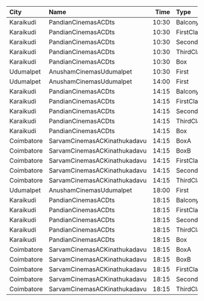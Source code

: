 | City       | Name                         |  Time | Type        | Price | Capacity | Booked |
| :--------- | :--------------------------- | ----: | :---------- | ----: | -------: | -----: |
| Karaikudi  | PandianCinemasACDts          | 10:30 | Balcony     |  119₹ |      152 |    152 |
| Karaikudi  | PandianCinemasACDts          | 10:30 | FirstClass  |  119₹ |      116 |     86 |
| Karaikudi  | PandianCinemasACDts          | 10:30 | SecondClass |  119₹ |      397 |    198 |
| Karaikudi  | PandianCinemasACDts          | 10:30 | ThirdClass  |  119₹ |       92 |     92 |
| Karaikudi  | PandianCinemasACDts          | 10:30 | Box         |  119₹ |       12 |     12 |
| Udumalpet  | AnushamCinemasUdumalpet      | 10:30 | First       |  120₹ |      664 |    497 |
| Udumalpet  | AnushamCinemasUdumalpet      | 14:00 | First       |  120₹ |      664 |    497 |
| Karaikudi  | PandianCinemasACDts          | 14:15 | Balcony     |  119₹ |      152 |    152 |
| Karaikudi  | PandianCinemasACDts          | 14:15 | FirstClass  |  119₹ |      116 |     86 |
| Karaikudi  | PandianCinemasACDts          | 14:15 | SecondClass |  119₹ |      397 |    198 |
| Karaikudi  | PandianCinemasACDts          | 14:15 | ThirdClass  |  119₹ |       92 |     92 |
| Karaikudi  | PandianCinemasACDts          | 14:15 | Box         |  119₹ |       12 |     12 |
| Coimbatore | SarvamCinemasACKinathukadavu | 14:15 | BoxA        |  120₹ |       16 |     16 |
| Coimbatore | SarvamCinemasACKinathukadavu | 14:15 | BoxB        |  120₹ |       16 |     16 |
| Coimbatore | SarvamCinemasACKinathukadavu | 14:15 | FirstClass  |  100₹ |      148 |     76 |
| Coimbatore | SarvamCinemasACKinathukadavu | 14:15 | SecondClass |   80₹ |      178 |    103 |
| Coimbatore | SarvamCinemasACKinathukadavu | 14:15 | ThirdClass  |   80₹ |       53 |     53 |
| Udumalpet  | AnushamCinemasUdumalpet      | 18:00 | First       |  120₹ |      664 |    497 |
| Karaikudi  | PandianCinemasACDts          | 18:15 | Balcony     |  119₹ |      152 |    152 |
| Karaikudi  | PandianCinemasACDts          | 18:15 | FirstClass  |  119₹ |      116 |     86 |
| Karaikudi  | PandianCinemasACDts          | 18:15 | SecondClass |  119₹ |      397 |    198 |
| Karaikudi  | PandianCinemasACDts          | 18:15 | ThirdClass  |  119₹ |       92 |     92 |
| Karaikudi  | PandianCinemasACDts          | 18:15 | Box         |  119₹ |       12 |     12 |
| Coimbatore | SarvamCinemasACKinathukadavu | 18:15 | BoxA        |  120₹ |       16 |     16 |
| Coimbatore | SarvamCinemasACKinathukadavu | 18:15 | BoxB        |  120₹ |       16 |     16 |
| Coimbatore | SarvamCinemasACKinathukadavu | 18:15 | FirstClass  |  100₹ |      148 |     76 |
| Coimbatore | SarvamCinemasACKinathukadavu | 18:15 | SecondClass |   80₹ |      178 |    103 |
| Coimbatore | SarvamCinemasACKinathukadavu | 18:15 | ThirdClass  |   80₹ |       53 |     53 |